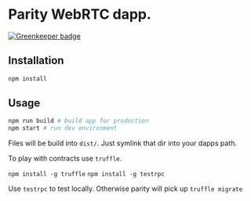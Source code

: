 # Parity WebRTC dapp.

[![Greenkeeper badge](https://badges.greenkeeper.io/CraigglesO/Web3Torrent.svg)](https://greenkeeper.io/)

## Installation

```sh
npm install
```

## Usage

```sh
npm run build # build app for production
npm start # run dev environment
```

Files will be build into `dist/`. Just symlink that dir into your dapps path.



To play with contracts use `truffle`.

`npm install -g truffle`
`npm install -g testrpc`

Use `testrpc` to test locally. Otherwise parity will pick up `truffle migrate`
